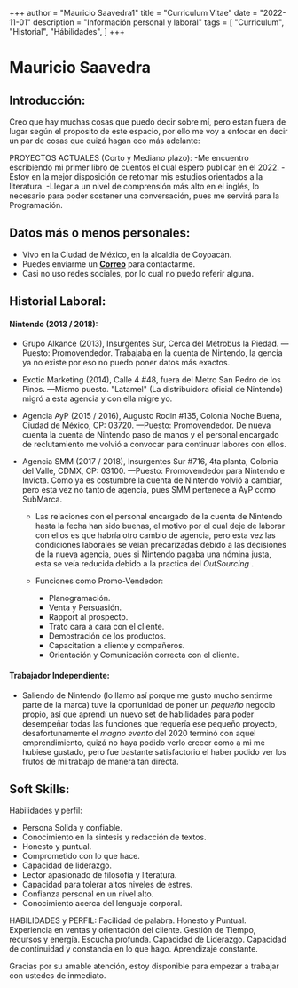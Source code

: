 +++
author = "Mauricio Saavedra1"
title = "Curriculum Vitae"
date = "2022-11-01"
description = "Información personal y laboral"
tags = [
    "Curriculum",
    "Historial",
    "Hábilidades",
]
+++

# Mauricio Saavedra

## Introducción:
Creo que hay muchas cosas que puedo decir sobre mí, pero estan fuera de lugar según el proposito de este espacio, por ello me voy a enfocar en decir un par de cosas que quizá hagan eco más adelante:

PROYECTOS ACTUALES (Corto y Mediano plazo):
-Me encuentro escribiendo mi primer libro de cuentos el cual espero publicar en el 2022.
-Estoy en la mejor disposición de retomar mis estudios orientados a la literatura.
-Llegar a un nivel de comprensión más alto en el inglés, lo necesario para poder sostener una conversación, pues me servirá para la Programación.


## Datos más o menos personales:
* Vivo en la Ciudad de México, en la alcaldia de Coyoacán.
* Puedes enviarme un **[Correo]** para contactarme.
* Casi no uso redes sociales, por lo cual no puedo referir alguna.

## Historial Laboral:

#### Nintendo (2013 / 2018):
* Grupo Alkance (2013), Insurgentes Sur, Cerca del Metrobus la Piedad. —Puesto: Promovendedor.
Trabajaba en la cuenta de Nintendo, la gencia ya no existe por eso no puedo poner datos más exactos.

* Exotic Marketing (2014), Calle 4 #48, fuera del Metro San Pedro de los Pinos. —Mismo puesto.
"Latamel" (La distribuidora oficial de Nintendo) migró a esta agencia y con ella migre yo.

* Agencia AyP (2015 / 2016), Augusto Rodin #135, Colonia Noche Buena, Ciudad de México, CP: 03720. —Puesto: Promovendedor. De nueva cuenta la cuenta de Nintendo paso de manos y el personal encargado de reclutamiento me volvió a convocar para continuar labores con ellos.

* Agencia SMM (2017 / 2018), Insurgentes Sur #716, 4ta planta, Colonia del Valle, CDMX, CP: 03100. —Puesto: Promovendedor para Nintendo e Invicta. Como ya es costumbre la cuenta de Nintendo volvió a cambiar, pero esta vez no tanto de agencia, pues SMM pertenece a AyP como SubMarca.

    * Las relaciones con el personal encargado de la cuenta de Nintendo hasta la fecha han sido buenas, el motivo por el cual deje de laborar con ellos es que habría otro cambio de agencia, pero esta vez las condiciones laborales se veían precarizadas debido a las decisiones de la nueva agencia, pues si Nintendo pagaba una nómina justa, esta se veía reducida debido a la practica del  *OutSourcing* .

    * Funciones como Promo-Vendedor:
        - Planogramación.
        - Venta y Persuasión.
        - Rapport al prospecto.
        - Trato cara a cara con el cliente. 
        - Demostración de los productos.
        - Capacitation a cliente y compañeros.
        - Orientación y Comunicación correcta con el cliente.

#### Trabajador Independiente:

* Saliendo de Nintendo (lo llamo así porque me gusto mucho sentirme parte de la marca) tuve la oportunidad de poner un *pequeño* negocio propio, así que aprendí un nuevo set de habilidades para poder desempeñar todas las funciones que requería ese pequeño proyecto, desafortunamente el *magno evento* del 2020 terminó con aquel emprendimiento, quizá no haya podido verlo crecer como a mi me hubiese gustado, pero fue bastante satisfactorio el haber podido ver los frutos de mi trabajo de manera tan directa.

## Soft Skills:

Habilidades y perfil:

- Persona Solida y confiable.
- Conocimiento en la sintesis y redacción de textos.
- Honesto y puntual.
- Comprometido con lo que hace.
- Capacidad de liderazgo.
- Lector apasionado de filosofía y literatura.
- Capacidad para tolerar altos niveles de estres.
- Confianza personal en un nivel alto.
- Conocimiento acerca del lenguaje corporal.

HABILIDADES y PERFIL:
Facilidad de palabra.
Honesto y Puntual.
Experiencia en ventas y orientación del cliente.
Gestión de Tiempo, recursos y energía.
Escucha profunda.
Capacidad de Liderazgo.
Capacidad de continuidad y constancia en lo que hago.
Aprendizaje constante.



Gracias por su amable atención, estoy disponible para empezar a trabajar con ustedes de inmediato.




[Correo]: mailto:micorreodecontactopublico@gmail.com